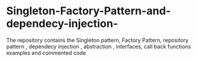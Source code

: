 # Singleton-Factory-Pattern-and-dependecy-injection-
The repository contains the Singleton pattern, Factory Pattern, repository pattern , dependecy injection , abstraction , interfaces, call back functions examples and  commented code 
